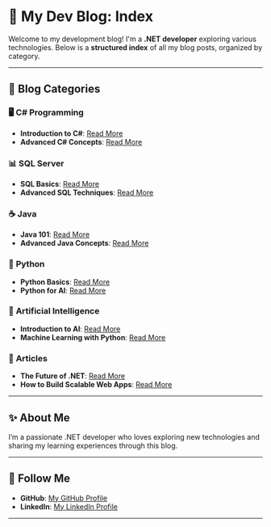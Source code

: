 # 🌟 **My Dev Blog: Index**

Welcome to my development blog! I'm a **.NET developer** exploring various technologies. Below is a **structured index** of all my blog posts, organized by category.

---

## 🚀 **Blog Categories**

### 🖥️ **C# Programming**
- **Introduction to C#**: [Read More](csharp/intro-to-csharp.md)
- **Advanced C# Concepts**: [Read More](csharp/advanced-csharp.md)

### 📊 **SQL Server**
- **SQL Basics**: [Read More](sqlserver/sql-basics.md)
- **Advanced SQL Techniques**: [Read More](sqlserver/advanced-sql.md)

### ☕ **Java**
- **Java 101**: [Read More](java/java-101.md)
- **Advanced Java Concepts**: [Read More](java/advanced-java.md)

### 🐍 **Python**
- **Python Basics**: [Read More](python/python-basics.md)
- **Python for AI**: [Read More](python/python-for-ai.md)

### 🤖 **Artificial Intelligence**
- **Introduction to AI**: [Read More](ai/ai-introduction.md)
- **Machine Learning with Python**: [Read More](ai/machine-learning.md)

### 📰 **Articles**
- **The Future of .NET**: [Read More](articles/future-of-dotnet.md)
- **How to Build Scalable Web Apps**: [Read More](articles/scalable-web-apps.md)

---

## ✨ **About Me**

I’m a passionate .NET developer who loves exploring new technologies and sharing my learning experiences through this blog.

---

## 📣 **Follow Me**

- **GitHub**: [My GitHub Profile](https://github.com/mehedihasan9339)
- **LinkedIn**: [My LinkedIn Profile](https://www.linkedin.com/in/mehedi9339)
---
